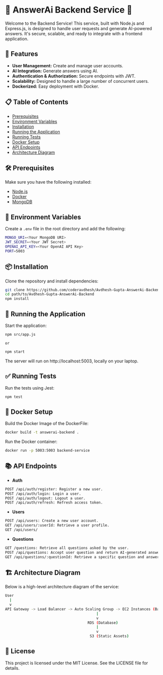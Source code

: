 # 🌟 AnswerAi Backend Service 🌟

Welcome to the Backend Service! This service, built with Node.js and Express.js, is designed to handle user requests and generate AI-powered answers. It's secure, scalable, and ready to integrate with a frontend application.

## 🚀 Features

- **User Management:** Create and manage user accounts.
- **AI Integration:** Generate answers using AI.
- **Authentication & Authorization:** Secure endpoints with JWT.
- **Scalability:** Designed to handle a large number of concurrent users.
- **Dockerized:** Easy deployment with Docker.

## 📋 Table of Contents

- [Prerequisites](#-prerequisites)
- [Environment Variables](#-environment-variables)
- [Installation](#-installation)
- [Running the Application](#-running-the-application)
- [Running Tests](#-running-tests)
- [Docker Setup](#-docker-setup)
- [API Endpoints](#-api-endpoints)
- [Architecture Diagram](#-architecture-diagram)

## 🛠 Prerequisites

Make sure you have the following installed:

- [Node.js](https://nodejs.org/)
- [Docker](https://www.docker.com/)
- [MongoDB](https://www.mongodb.com/)

## 🔧 Environment Variables

Create a `.env` file in the root directory and add the following:
```bash
MONGO_URI=<Your MongoDB URI>
JWT_SECRET=<Your JWT Secret>
OPENAI_API_KEY=<Your OpenAI API Key>
PORT=5003
```

## 📦 Installation

Clone the repository and install dependencies:
```bash
git clone https://github.com/coderavdhesh/Avdhesh-Gupta-AnswerAi-Backend.git
cd path/to/Avdhesh-Gupta-AnswerAi-Backend
npm install
```

## 🏃 Running the Application

Start the application:
```bash
npm src/app.js 
```
    or 
```bash  
npm start
```
The server will run on http://localhost:5003, locally on your laptop.

## ✅ Running Tests

Run the tests using Jest:
```bash
npm test
```

## 🐳 Docker Setup


Build the Docker Image of the DockerFile:

```bash
docker build -t answerai-backend .
```

Run the Docker container:
```bash
docker run -p 5003:5003 backend-service
```

## 📚 API Endpoints

- **Auth**
```bash
POST /api/auth/register: Register a new user.
POST /api/auth/login: Login a user.
POST /api/auth/logout: Logout a user.
POST /api/auth/refresh: Refresh access token.
```

- **Users**
```bash
POST /api/users: Create a new user account.
GET /api/users/:userId: Retrieve a user profile.
GET /api/users/
```

- **Questions**
```bash
GET /questions: Retrieve all questions asked by the user.
POST /api/questions: Accept user question and return AI-generated answer.
GET /api/questions/:questionId: Retrieve a specific question and answer.
```

## 🏗 Architecture Diagram

Below is a high-level architecture diagram of the service:
```bash
User
  |
  v
API Gateway -> Load Balancer -> Auto Scaling Group -> EC2 Instances (Backend Service)
                                          |
                                          v
                                      RDS (Database)
                                          |
                                          v
                                       S3 (Static Assets)

```

## 📖 License

This project is licensed under the MIT License. See the LICENSE file for details.

